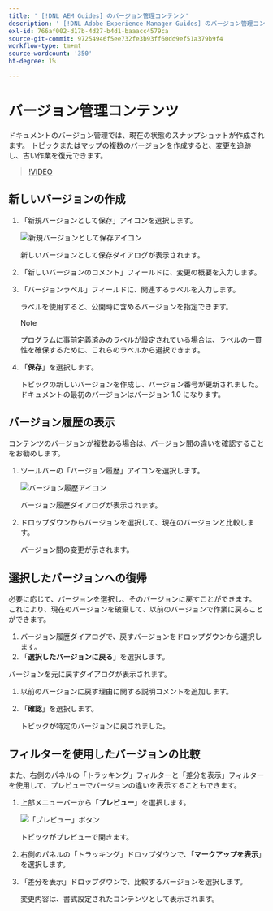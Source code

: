 ```yaml
---
title: ' [!DNL AEM Guides] のバージョン管理コンテンツ'
description: ' [!DNL Adobe Experience Manager Guides] のバージョン管理コンテンツ'
exl-id: 766af002-d17b-4d27-b4d1-baaacc4579ca
source-git-commit: 97254946f5ee732fe3b93ff60dd9ef51a379b9f4
workflow-type: tm+mt
source-wordcount: '350'
ht-degree: 1%

---
```


# バージョン管理コンテンツ

ドキュメントのバージョン管理では、現在の状態のスナップショットが作成されます。 トピックまたはマップの複数のバージョンを作成すると、変更を追跡し、古い作業を復元できます。

>[!VIDEO](https://video.tv.adobe.com/v/336724?quality=12&learn=on)

## 新しいバージョンの作成

1. 「新規バージョンとして保存」アイコンを選択します。

   ![ 新規バージョンとして保存アイコン ](images/common/save-as-new-version.png)

   新しいバージョンとして保存ダイアログが表示されます。

1. 「新しいバージョンのコメント」フィールドに、変更の概要を入力します。
1. 「バージョンラベル」フィールドに、関連するラベルを入力します。

   ラベルを使用すると、公開時に含めるバージョンを指定できます。

   >[!NOTE]
   >
   >プログラムに事前定義済みのラベルが設定されている場合は、ラベルの一貫性を確保するために、これらのラベルから選択できます。

1. 「**保存**」を選択します。

   トピックの新しいバージョンを作成し、バージョン番号が更新されました。 ドキュメントの最初のバージョンはバージョン 1.0 になります。

## バージョン履歴の表示

コンテンツのバージョンが複数ある場合は、バージョン間の違いを確認することをお勧めします。

1. ツールバーの「バージョン履歴」アイコンを選択します。

   ![ バージョン履歴アイコン ](images/lesson-7/version-history.png)

   バージョン履歴ダイアログが表示されます。

1. ドロップダウンからバージョンを選択して、現在のバージョンと比較します。

   バージョン間の変更が示されます。

## 選択したバージョンへの復帰

必要に応じて、バージョンを選択し、そのバージョンに戻すことができます。 これにより、現在のバージョンを破棄して、以前のバージョンで作業に戻ることができます。

1. バージョン履歴ダイアログで、戻すバージョンをドロップダウンから選択します。
1. 「**選択したバージョンに戻る**」を選択します。

バージョンを元に戻すダイアログが表示されます。

1. 以前のバージョンに戻す理由に関する説明コメントを追加します。
1. 「**確認**」を選択します。

   トピックが特定のバージョンに戻されました。

## フィルターを使用したバージョンの比較

また、右側のパネルの「トラッキング」フィルターと「差分を表示」フィルターを使用して、プレビューでバージョンの違いを表示することもできます。

1. 上部メニューバーから「**プレビュー**」を選択します。

   ![「プレビュー」ボタン](images/common/select-preview.png)

   トピックがプレビューで開きます。

1. 右側のパネルの「トラッキング」ドロップダウンで、「**マークアップを表示**」を選択します。
1. 「差分を表示」ドロップダウンで、比較するバージョンを選択します。

   変更内容は、書式設定されたコンテンツとして表示されます。
